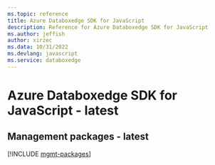 ```yaml
---
ms.topic: reference
title: Azure Databoxedge SDK for JavaScript
description: Reference for Azure Databoxedge SDK for JavaScript
ms.author: jeffish
author: xirzec
ms.data: 10/31/2022
ms.devlang: javascript
ms.service: databoxedge
---
```

# Azure Databoxedge SDK for JavaScript - latest

## Management packages - latest
[!INCLUDE [mgmt-packages](databoxedge-mgmt-index.md)]